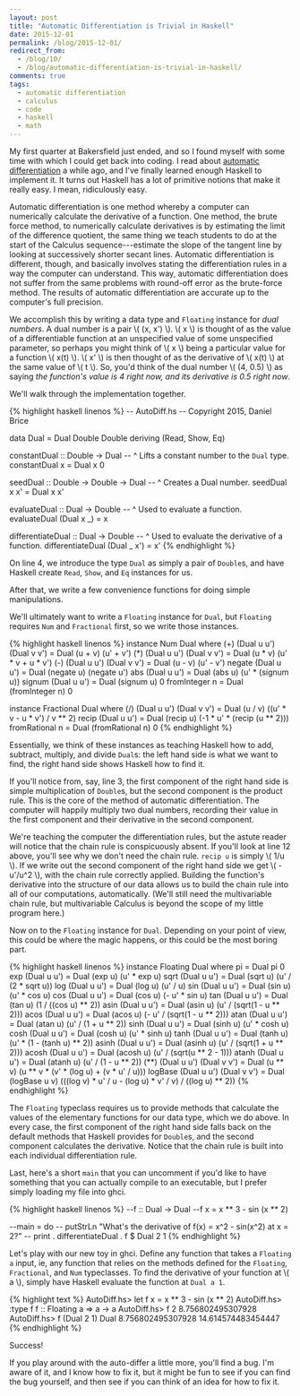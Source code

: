 ```yaml
---
layout: post
title: "Automatic Differentiation is Trivial in Haskell"
date: 2015-12-01
permalink: /blog/2015-12-01/
redirect_from: 
  - /blog/10/
  - /blog/automatic-differentiation-is-trivial-in-haskell/
comments: true
tags:
  - automatic differentiation
  - calculus
  - code
  - haskell
  - math
---
```


My first quarter at Bakersfield just ended, and so I found myself with some time with which I could get back into coding.
I read about [automatic differentiation][1] a while ago, and I've finally learned enough Haskell to implement it.
It turns out Haskell has a lot of primitive notions that make it really easy.
I mean, ridiculously easy.

  [1]: http://en.wikipedia.org/wiki/Automatic_differentiation

<!--break-->

Automatic differentiation is one method whereby a computer can numerically calculate the derivative of a function.
One method, the brute force method, to numerically calculate derivatives is by estimating the limit of the difference quotient, the same thing we teach students to do at the start of the Calculus sequence---estimate the slope of the tangent line by looking at successively shorter secant lines.
Automatic differentiation is different, though, and basically involves stating the differentiation rules in a way the computer can understand.
This way, automatic differentiation does not suffer from the same problems with round-off error as the brute-force method.
The results of automatic differentiation are accurate up to the computer's full precision.

We accomplish this by writing a data type and `Floating` instance for _dual numbers_.
A dual number is a pair \\( (x, x') \\).
\\( x \\) is thought of as the value of a differentiable function at an unspecified value of some unspecified parameter, so perhaps you might think of \\( x \\) being a particular value for a function \\( x(t) \\).
\\( x' \\) is then thought of as the derivative of \\( x(t) \\) at the same value of \\( t \\).
So, you'd think of the dual number \\( (4, 0.5) \\) as saying _the function's value is 4 right now, and its derivative is 0.5 right now_.

We'll walk through the implementation together.

{% highlight haskell linenos %}
-- AutoDiff.hs
-- Copyright 2015, Daniel Brice

data Dual = Dual Double Double deriving (Read, Show, Eq)

constantDual :: Double -> Dual
-- ^ Lifts a constant number to the `Dual` type.
constantDual x = Dual x 0

seedDual :: Double -> Double -> Dual
-- ^ Creates a Dual number.
seedDual x x' = Dual x x'

evaluateDual :: Dual -> Double
-- ^ Used to evaluate a function.
evaluateDual (Dual x _) = x

differentiateDual :: Dual -> Double
-- ^ Used to evaluate the derivative of a function.
differentiateDual (Dual _ x') = x'
{% endhighlight %}

On line 4, we introduce the type `Dual` as simply a pair of `Double`s, and have Haskell create `Read`, `Show`, and `Eq` instances for us.

After that, we write a few convenience functions for doing simple manipulations.

We'll ultimately want to write a `Floating` instance for `Dual`, but `Floating` requires `Num` and `Fractional` first, so we write those instances.

{% highlight haskell linenos %}
instance Num Dual where
  (+) (Dual u u') (Dual v v') = Dual (u + v) (u' + v')
  (*) (Dual u u') (Dual v v') = Dual (u * v) (u' * v + u * v')
  (-) (Dual u u') (Dual v v') = Dual (u - v) (u' - v')
  negate (Dual u u')          = Dual (negate u) (negate u')
  abs (Dual u u')             = Dual (abs u) (u' * (signum u))
  signum (Dual u u')          = Dual (signum u) 0
  fromInteger n               = Dual (fromInteger n) 0

instance Fractional Dual where
  (/) (Dual u u') (Dual v v') = Dual (u / v) ((u' * v - u * v') / v ** 2)
  recip (Dual u u')           = Dual (recip u) (-1 * u' * (recip (u ** 2)))
  fromRational n              = Dual (fromRational n) 0
{% endhighlight %}

Essentially, we think of these instances as teaching Haskell how to add, subtract, multiply, and divide `Dual`s: the left hand side is what we want to find, the right hand side shows Haskell how to find it.

If you'll notice from, say, line 3, the first component of the right hand side is simple multiplication of `Double`s, but the second component is the product rule.
This is the core of the method of automatic differentiation.
The computer will happily multiply two dual numbers, recording their value in the first component and their derivative in the second component.

We're teaching the computer the differentiation rules, but the astute reader will notice that the chain rule is conspicuously absent.
If you'll look at line 12 above, you'll see why we don't need the chain rule.
`recip u` is simply \\( 1/u \\).
If we write out the second component of the right hand side we get \\( -u'/u^2 \\), with the chain rule correctly applied.
Building the function's derivative into the structure of our data allows us to build the chain rule into all of our computations, automatically.
(We'll still need the multivariable chain rule, but multivariable Calculus is beyond the scope of my little program here.)

Now on to the `Floating` instance for `Dual`. Depending on your point of view, this could be where the magic happens, or this could be the most boring part.

{% highlight haskell linenos %}
instance Floating Dual where
  pi                = Dual pi 0
  exp (Dual u u')   = Dual (exp u) (u' * exp u)
  sqrt (Dual u u')  = Dual (sqrt u) (u' / (2 * sqrt u))
  log (Dual u u')   = Dual (log u) (u' / u)
  sin (Dual u u')   = Dual (sin u) (u' * cos u)
  cos (Dual u u')   = Dual (cos u) (- u' * sin u)
  tan (Dual u u')   = Dual (tan u) (1 / ((cos u) ** 2))
  asin (Dual u u')  = Dual (asin u) (u' / (sqrt(1 - u ** 2)))
  acos (Dual u u')  = Dual (acos u) (- u' / (sqrt(1 - u ** 2)))
  atan (Dual u u')  = Dual (atan u) (u' / (1 + u ** 2))
  sinh (Dual u u')  = Dual (sinh u) (u' * cosh u)
  cosh (Dual u u')  = Dual (cosh u) (u' * sinh u)
  tanh (Dual u u')  = Dual (tanh u) (u' * (1 - (tanh u) ** 2))
  asinh (Dual u u') = Dual (asinh u) (u' / (sqrt(1 + u ** 2)))
  acosh (Dual u u') = Dual (acosh u) (u' / (sqrt(u ** 2 - 1)))
  atanh (Dual u u') = Dual (atanh u) (u' / (1 - u ** 2))
  (**) (Dual u u') (Dual v v')
    = Dual (u ** v) (u ** v * (v' * (log u) + (v * u' / u)))
  logBase (Dual u u') (Dual v v')
    = Dual (logBase u v) (((log v) * u' / u - (log u) * v' / v) / ((log u) ** 2))
{% endhighlight %}

The `Floating` typeclass requires us to provide methods that calculate the values of the elementary functions for our data type, which we do above.
In every case, the first component of the right hand side falls back on the default methods that Haskell provides for `Double`s, and the second component calculates the derivative.
Notice that the chain rule is built into each individual differentiation rule.

Last, here's a short `main` that you can uncomment if you'd like to have something that you can actually compile to an executable, but I prefer simply loading my file into ghci.

{% highlight haskell linenos %}
--f :: Dual -> Dual
--f x = x ** 3 - sin (x ** 2)

--main = do
--  putStrLn "What's the derivative of f(x) = x^2 - sin(x^2) at x = 2?"
--  print . differentiateDual . f $ Dual 2 1
{% endhighlight %}

Let's play with our new toy in ghci.
Define any function that takes a `Floating a` input, ie, any function that relies on the methods defined for the `Floating`, `Fractional`, and `Num` typeclasses.
To find the derivative of your function at \\( a \\), simply have Haskell evaluate the function at `Dual a 1`.

{% highlight text %}
AutoDiff.hs> let f x = x ** 3 - sin (x ** 2)
AutoDiff.hs> :type f
f :: Floating a => a -> a
AutoDiff.hs> f 2
8.756802495307928
AutoDiff.hs> f (Dual 2 1)
Dual 8.756802495307928 14.614574483454447
{% endhighlight %}

Success!

If you play around with the auto-differ a little more, you'll find a bug.
I'm aware of it, and I know how to fix it, but it might be fun to see if you can find the bug yourself, and then see if you can think of an idea for how to fix it.
